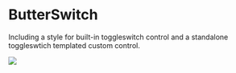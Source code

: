 # ButterSwitch

Including a style for built-in toggleswitch control and a standalone toggleswtich templated custom control.

![](https://raw.githubusercontent.com/validvoid/ButterSwitch/master/Screencast.gif)
